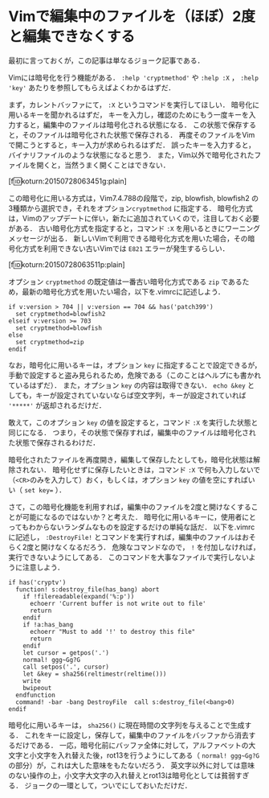 Vimで編集中のファイルを（ほぼ）2度と編集できなくする
====================================================

最初に言っておくが，この記事は単なるジョーク記事である．

Vimには暗号化を行う機能がある．
```:help 'cryptmethod'``` や ```:help :X``` ， ```:help 'key'``` あたりを参照してもらえばよくわかるはずだ．

まず，カレントバッファにて， ```:X``` というコマンドを実行してほしい．
暗号化に用いるキーを聞かれるはずだ，
キーを入力し，確認のためにもう一度キーを入力すると，編集中のファイルは暗号化される状態になる．
この状態で保存すると，そのファイルは暗号化された状態で保存される．
再度そのファイルをVimで開こうとすると，キー入力が求められるはずだ．
誤ったキーを入力すると，バイナリファイルのような状態になると思う．
また，Vim以外で暗号化されたファイルを開くと，当然うまく開くことはできない．

[f:id:koturn:20150728063451g:plain]

この暗号化に用いる方式は，Vim7.4.788の段階で，zip, blowfish, blowfish2 の3種類から選択でき，それをオプション```cryptmethod``` に指定する．
暗号化方式は，Vimのアップデートに伴い，新たに追加されていくので，注目しておく必要がある．
古い暗号化方式を指定すると，コマンド ```:X``` を用いるときにワーニングメッセージが出る．
新しいVimで利用できる暗号化方式を用いた場合，その暗号化方式を利用できない古いVimでは ```E821``` エラーが発生するらしい．

[f:id:koturn:20150728063511p:plain]

オプション ```cryptmethod``` の既定値は一番古い暗号化方式である ```zip``` であるため，最新の暗号化方式を用いたい場合，以下を.vimrcに記述しよう．

```vim
if v:version > 704 || v:version == 704 && has('patch399')
  set cryptmethod=blowfish2
elseif v:version >= 703
  set cryptmethod=blowfish
else
  set cryptmethod=zip
endif
```

なお，暗号化に用いるキーは，オプション ```key``` に指定することで設定できるが，手動で設定すると盗み見られるため，危険である（このことはヘルプにも書かれているはずだ）．
また，オプション ```key``` の内容は取得できない．
```echo &key``` としても，キーが設定されていないならば空文字列，キーが設定されていれば ```'*****'```  が返却されるだけだ．

敢えて，このオプション ```key``` の値を設定すると，コマンド ```:X``` を実行した状態と同じになる．
つまり，その状態で保存すれば，編集中のファイルは暗号化された状態で保存されるわけだ．

暗号化されたファイルを再度開き，編集して保存したとしても，暗号化状態は解除されない．
暗号化せずに保存したいときは，コマンド ```:X``` で何も入力しないで（```<CR>```のみを入力して）おく，もしくは，オプション ```key``` の値を空にすればいい（ ```set key=``` ）．

さて，この暗号化機能を利用すれば，編集中のファイルを2度と開けなくすることが可能になるのではないか？と考えた．
暗号化に用いるキーに，使用者にとってもわからないランダムなものを設定するだけの単純な話だ．
以下を.vimrcに記述し， ```:DestroyFile!``` とコマンドを実行すれば，編集中のファイルはおそらく2度と開けなくなるだろう．
危険なコマンドなので， ```!``` を付加しなければ，実行できないようにしてある．
このコマンドを大事なファイルで実行しないように注意しよう．

```vim
if has('cryptv')
  function! s:destroy_file(has_bang) abort
    if !filereadable(expand('%:p'))
      echoerr 'Current buffer is not write out to file'
      return
    endif
    if !a:has_bang
      echoerr "Must to add '!' to destroy this file"
      return
    endif
    let cursor = getpos('.')
    normal! ggg~Gg?G
    call setpos('.', cursor)
    let &key = sha256(reltimestr(reltime()))
    write
    bwipeout
  endfunction
  command! -bar -bang DestroyFile  call s:destroy_file(<bang>0)
endif
```

暗号化に用いるキーは， ```sha256()``` に現在時間の文字列を与えることで生成する．
これをキーに設定し，保存して，編集中のファイルをバッファから消去するだけである．
一応，暗号化前にバッファ全体に対して，アルファベットの大文字と小文字を入れ替えた後，rot13を行うようにしてある（ ```normal! ggg~Gg?G``` の部分）が，これは大した意味をもたないだろう．
英文字以外に対しては意味のない操作の上，小文字大文字の入れ替えとrot13は暗号化としては貧弱すぎる．
ジョークの一環として，ついでにしておいただけだ．
